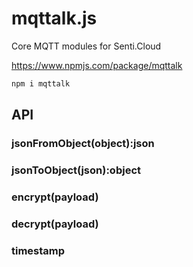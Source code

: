 # mqttalk.js
Core MQTT modules for Senti.Cloud

https://www.npmjs.com/package/mqttalk

```sh
npm i mqttalk
```

## API

### jsonFromObject(object):json

### jsonToObject(json):object

### encrypt(payload)

### decrypt(payload)

### timestamp




